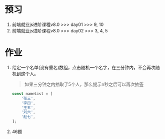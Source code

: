 # 预习

1. 前端就业js进阶课程v8.0 >>> day01 >>> 9, 10
2. 前端就业js进阶课程v8.0 >>> day02 >>> 3, 4, 5

# 作业

1. 给定一个名单(没有重名)数组，点击随机一个名字，在三分钟内，不会再次随机到这个人。

   > 如果三分钟之内抽取了5个人，那么提示n秒之后可以再次抽签

   

   ```js
   const nameList = [
       '张三',
       '李四',
       '王五',
       '刘六',
       '赵七',
   ];
   ```

2. 46题

